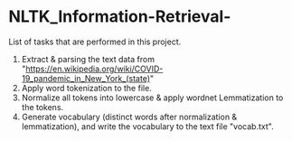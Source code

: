 # NLTK_Information-Retrieval-

List of tasks that are performed in this project.

1. Extract & parsing the text data from "https://en.wikipedia.org/wiki/COVID-19_pandemic_in_New_York_(state)"
2. Apply word tokenization to the file.
3. Normalize all tokens into lowercase & apply wordnet Lemmatization to the tokens.
4. Generate vocabulary (distinct words after normalization & lemmatization), and write the vocabulary to the text file "vocab.txt".
